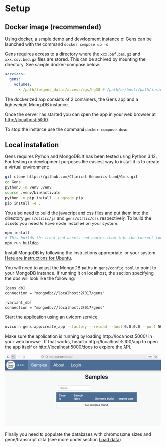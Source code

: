 # Setup

## Docker image (recommended)

Using docker, a simple demo and development instance of Gens can be launched with the command `docker compose up -d`.

Gens requires access to a directory where the `xxx.baf.bed.gz` and `xxx.cov.bed.gz` files are stored. This can be achived by mounting the directory. See sample docker-compose below.

```yaml
services:
  gens:
    volumes:
      - /path/to/gens_data:/access/wgs/hg38 # /path/on/host:/path/inside/container
```

The dockerized app consists of 2 containers, the Gens app and a lightweight MongoDB instance.

Once the server has started you can open the app in your web browser at [http://localhost:5000](http://localhost:5000).

To stop the instance use the command `docker-compose down`.

## Local installation

Gens requires Python and MongoDB. It has been tested using Python 3.12. For testing or development purposes the easiest way to install it is to create a virtual environment:

```bash
git clone https://github.com/Clinical-Genomics-Lund/Gens.git
cd Gens
python3 -m venv .venv
source .venv/bin/activate
python -m pip install --upgrade pip
pip install -e .
```

You also need to build the javacript and css files and put them into the directory `gens/static/js` and `gens/static/css` respectively. To build the assets you need to have node installed on your system.

```bash
npm install
# This builds the front-end assets and copies them into the correct locations
npm run buildcp
```

Install MongoDB by following the instructions appropriate for your system. [Here are instructions for Ubuntu](https://www.mongodb.com/docs/v7.0/tutorial/install-mongodb-on-ubuntu/).

You will need to adjust the MongoDB paths in `gens/config.toml` to point to your MongoDB instance. If running it on localhost, the section specifying the dbs will look like the following:

```
[gens_db]
connection = "mongodb://localhost:27017/gens"

[variant_db]
connection = "mongodb://localhost:27017/gens"
```

Start the application using an uvicorn service.

```bash
uvicorn gens.app:create_app --factory --reload --host 0.0.0.0 --port 5000
```

Make sure the application is running by loading http://localhost:5000/ in your web browser. If that works, head to http://localhost:5000/app to open the app itself or http://localhost:5000/docs to explore the API.

<img src="../img/gens_hello_world.PNG" width="800">

Finally you need to populate the databases with chromosome sizes and gene/transcript data (see more under section [Load data](./load_gens_data.md))
